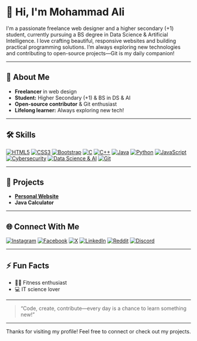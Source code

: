 # 👋 Hi, I'm Mohammad Ali

I'm a passionate freelance web designer and a higher secondary (+1) student, currently pursuing a BS degree in Data Science & Artificial Intelligence. I love crafting beautiful, responsive websites and building practical programming solutions. I’m always exploring new technologies and contributing to open-source projects—Git is my daily companion!

---

## 🚀 About Me
- **Freelancer** in web design
- **Student:** Higher Secondary (+1) & BS in DS & AI
- **Open-source contributor** & Git enthusiast
- **Lifelong learner:** Always exploring new tech!

---

## 🛠️ Skills

[![HTML5](https://img.shields.io/badge/HTML5-E34F26?style=for-the-badge&logo=html5&logoColor=white)](#)
[![CSS3](https://img.shields.io/badge/CSS3-1572B6?style=for-the-badge&logo=css3&logoColor=white)](#)
[![Bootstrap](https://img.shields.io/badge/Bootstrap-7952B3?style=for-the-badge&logo=bootstrap&logoColor=white)](#)
[![C](https://img.shields.io/badge/C-00599C?style=for-the-badge&logo=c&logoColor=white)](#)
[![C++](https://img.shields.io/badge/C%2B%2B-00599C?style=for-the-badge&logo=c%2B%2B&logoColor=white)](#)
[![Java](https://img.shields.io/badge/Java-007396?style=for-the-badge&logo=java&logoColor=white)](#)
[![Python](https://img.shields.io/badge/Python-3776AB?style=for-the-badge&logo=python&logoColor=white)](#)
[![JavaScript](https://img.shields.io/badge/JavaScript-F7DF1E?style=for-the-badge&logo=javascript&logoColor=black)](#)
[![Cybersecurity](https://img.shields.io/badge/Cyber_Security-00C7B7?style=for-the-badge&logo=hackthebox&logoColor=white)](#)
[![Data Science & AI](https://img.shields.io/badge/Data_Science_&_AI-FF6F00?style=for-the-badge&logo=google-analytics&logoColor=white)](#)
[![Git](https://img.shields.io/badge/Git-F05032?style=for-the-badge&logo=git&logoColor=white)](#)

---

## 🌟 Projects

- **[Personal Website](https://mohammadaliat.github.io)**
- **Java Calculator**

---

## 🌐 Connect With Me

[![Instagram](https://img.shields.io/badge/Instagram-E4405F?style=for-the-badge&logo=instagram&logoColor=white)](https://instagram.com/mohammad_ali.at)
[![Facebook](https://img.shields.io/badge/Facebook-1877F2?style=for-the-badge&logo=facebook&logoColor=white)](https://facebook.com/mohammadali.dev)
[![X](https://img.shields.io/badge/X-000000?style=for-the-badge&logo=x&logoColor=white)](https://x.com/mohammad_ali_at)
[![LinkedIn](https://img.shields.io/badge/LinkedIn-0A66C2?style=for-the-badge&logo=linkedin&logoColor=white)](https://www.linkedin.com/in/mohammadaliat/)
[![Reddit](https://img.shields.io/badge/Reddit-FF4500?style=for-the-badge&logo=reddit&logoColor=white)](https://www.reddit.com/user/) <!-- Add username or link -->
[![Discord](https://img.shields.io/badge/Discord-7289DA?style=for-the-badge&logo=discord&logoColor=white)](#) <!-- Add username or link -->

---

## ⚡ Fun Facts
- 🏋️‍♂️ Fitness enthusiast
- 💻 IT science lover

---

> “Code, create, contribute—every day is a chance to learn something new!”

---

Thanks for visiting my profile! Feel free to connect or check out my projects.
